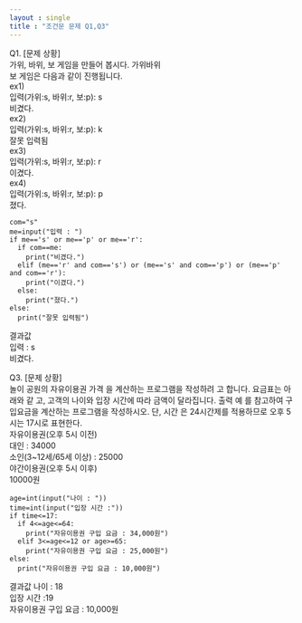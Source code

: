 ```yaml
---
layout : single
title : "조건문 문제 Q1,Q3"
---
```


Q1. [문제 상황]  
가위, 바위, 보 게임을 만들어 봅시다. 가위바위  
보 게임은 다음과 같이 진행됩니다.  
ex1)  
입력(가위:s, 바위:r, 보:p): s    
비겼다.  
ex2)  
입력(가위:s, 바위:r, 보:p): k     
잘못 입력됨  
ex3)  
입력(가위:s, 바위:r, 보:p): r  
이겼다.   
ex4)  
입력(가위:s, 바위:r, 보:p): p  
졌다.
~~~
com="s"
me=input("입력 : ")
if me=='s' or me=='p' or me=='r':
  if com==me:
    print("비겼다.")
  elif (me=='r' and com=='s') or (me=='s' and com=='p') or (me=='p' and com=='r'):
    print("이겼다.")
  else:
    print("졌다.")
else:
  print("잘못 입력됨")
~~~
결과값  
입력 : s  
비겼다.

Q3. [문제 상황]  
놀이 공원의 자유이용권 가격
을 계산하는 프로그램을 작성하려
고 합니다. 요금표는 아래와 같
고, 고객의 나이와 입장 시간에
따라 금액이 달라집니다. 출력 예
를 참고하여 구입요금을 계산하는
프로그램을 작성하시오. 단, 시간
은 24시간제를 적용하므로 오후
5시는 17시로 표현한다.  
자유이용권(오후 5시 이전)  
대인 : 34000  
소인(3~12세/65세 이상) : 25000  
야간이용권(오후 5시 이후)  
10000원  
~~~
age=int(input("나이 : "))
time=int(input("입장 시간 :"))
if time<=17:
  if 4<=age<=64:
    print("자유이용권 구입 요금 : 34,000원")
  elif 3<=age<=12 or age>=65:
    print("자유이용권 구입 요금 : 25,000원")
else:
  print("자유이용권 구입 요금 : 10,000원")
~~~
결과값
나이 : 18  
입장 시간 :19  
자유이용권 구입 요금 : 10,000원  
